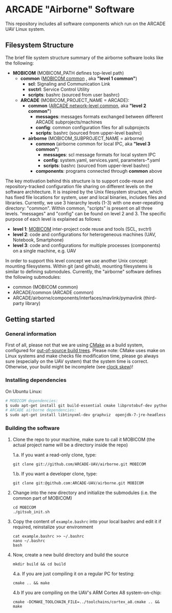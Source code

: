 # ARCADE "Airborne" Software

This repository includes all software components which run on the ARCADE UAV Linux system.

## Filesystem Structure

The brief file system structure summary of the airborne software looks like the following:


* __MOBICOM__ (MOBICOM\_PATH defines top-level path)
    * __common__ ([MOBICOM common](http://github.com/MOBICOM/common) , aka __"level 1 common"__)
        * __scl__: Signaling and Communication Link
        * __svctrl__: Service Control Utility
        * __scripts__: bashrc (sourced from user bashrc)
    * __ARCADE__ (MOBICOM\_PROJECT\_NAME = ARCADE):
        * __common__ ([ARCADE network-level common](http://github.com/ARCADE-UAV/common), aka __"level 2 common"__)
            * __messages__: messages formats exchanged between different ARCADE subprojects/machines
            * __config__: common configuration files for all subprojects
            * __scripts__: bashrc (sourced from upper-level bashrc)
        * __airborne__ (MOBICOM_SUBPROJECT_NAME = airborne)
            * __common__ (airborne common for local IPC, aka __"level 3 common"__)
                * __messages__: scl message formats for local system IPC
                * __config__: system.yaml, services.yaml, parameters-*.yaml
                * __scripts__: bashrc (sourced from upper-level bashrc)
            * __components__: programs connected through __common__ above

The key motivation behind this structure is to support code-reuse and repository-tracked configuration file sharing
on different levels on the software architecture.
It is inspired by the Unix filesystem structure, which has fixed file locations for system, user and local
binaries, includes files and libraries.
Currently, we use 3 hierarchy levels (1-3) with one ever-repeating directory: "common". Within common,
"scripts" is present on all three levels. "messages" and "config" can be found on level 2 and 3.
The specific purpose of each level is explained as follows:

* __level 1__: [MOBICOM](http://www.gs-mobicom.de) inter-project code reuse and tools (SCL, svctrl)
* __level 2__: code and configurations for heterogeneous machines (UAV, Notebook, Smartphone)
* __level 3__: code and configurations for multiple processes (components) on a single machine, e.g. UAV

In order to support this level concept we use another Unix concept: mounting filesystems.
Within git (and github), mounting filesystems is similar to defining submodules.
Currently, the "airborne" software defines the following submodules:

* common (MOBICOM common)
* ARCADE/common (ARCADE common)
* ARCADE/airborne/components/interfaces/mavlink/pymavlink (third-party library)


## Getting started

### General information

First of all, please not that we are using [CMake](http://www.cmake.org) as a build system,
configured for [out-of-source build trees](http://www.cmake.org/Wiki/CMake_FAQ#Out-of-source_build_trees).
Please note: CMake uses make on Linux systems and make checks file modification time,
please go always sure (especially on the UAV system) that the system time is correct.
Otherwise, your build might be incomplete (see [clock skew](http://www.linuxsa.org.au/pipermail/linuxsa/1999-August/008869.html))!

### Installing dependencies

On Ubuntu Linux:

```bash
# MOBICOM dependencies:
$ sudo apt-get install git build-essential cmake libprotobuf-dev python-yaml protobuf-c-compiler libprotobuf-c0-dev  libzmq-dev python-zmq libyaml-dev
# ARCADE airborne dependencies:
$ sudo apt-get install libtinyxml-dev graphviz  openjdk-7-jre-headless libcv-dev libglib2.0-dev libmeschach-dev
```

### Building the software

1. Clone the repo to your machine, make sure to call it MOBICOM (the actual project name will be a directory inside the repo)
    
    1.a. If you want a read-only clone, type:

    ```
    git clone git://github.com/ARCADE-UAV/airborne.git MOBICOM
    ```

    1.b. If you want a developer clone, type:
     
    ```
    git clone git:@github.com:ARCADE-UAV/airborne.git MOBICOM
    ```

2. Change into the new directory and initialize the submodules (i.e. the common part of MOBICOM)

    ```
    cd MOBICOM
    ./gitsub_init.sh
    ```

3. Copy the content of ```example.bashrc``` into your local bashrc and edit it if required, reinstalize your environment

    ```
    cat example.bashrc >> ~/.bashrc
    nano ~/.bashrc
    bash
    ```

4. Now, create a new build directory and build the source

    ```
    mkdir build && cd build
    ```
    
    4.a. If you are just compiling it on a regular PC for testing:

    ```
    cmake .. && make
    ```

    4.b If you are compiling on the UAV's ARM Cortex A8 system-on-chip:

    ```
    cmake -DCMAKE_TOOLCHAIN_FILE=../toolchains/cortex_a8.cmake .. && make
    ```

